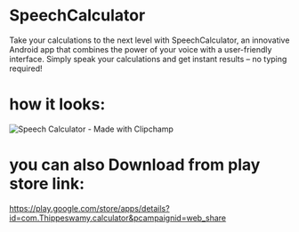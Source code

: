 # SpeechCalculator
Take your calculations to the next level with SpeechCalculator, an innovative Android app that combines the power of your voice with a user-friendly interface. Simply speak your calculations and get instant results – no typing required!

# how it looks:
![Speech Calculator - Made with Clipchamp](https://github.com/thippeswammy/SpeechCalculator/assets/73697198/0030fa19-0252-4b09-a098-6440351012de)

# you can also Download from play store link: 
  https://play.google.com/store/apps/details?id=com.Thippeswamy.calculator&pcampaignid=web_share
